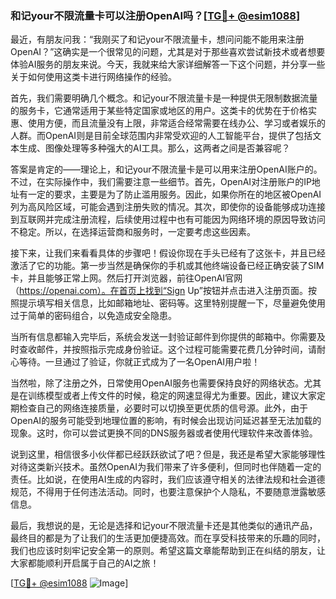 ### 和记your不限流量卡可以注册OpenAI吗？[[TG💪+ @esim1088](https://t.me/s/esim1088)]

最近，有朋友问我：“我刚买了和记your不限流量卡，想问问能不能用来注册OpenAI？”这确实是一个很常见的问题，尤其是对于那些喜欢尝试新技术或者想要体验AI服务的朋友来说。今天，我就来给大家详细解答一下这个问题，并分享一些关于如何使用这类卡进行网络操作的经验。

首先，我们需要明确几个概念。和记your不限流量卡是一种提供无限制数据流量的服务卡，它通常适用于某些特定国家或地区的用户。这类卡的优势在于价格实惠、使用方便，而且流量没有上限，非常适合经常需要在线办公、学习或者娱乐的人群。而OpenAI则是目前全球范围内非常受欢迎的人工智能平台，提供了包括文本生成、图像处理等多种强大的AI工具。那么，这两者之间是否兼容呢？

答案是肯定的——理论上，和记your不限流量卡是可以用来注册OpenAI账户的。不过，在实际操作中，我们需要注意一些细节。首先，OpenAI对注册账户的IP地址有一定的要求，主要是为了防止滥用服务。因此，如果你所在的地区被OpenAI列为高风险区域，可能会遇到注册失败的情况。其次，即使你的设备能够成功连接到互联网并完成注册流程，后续使用过程中也有可能因为网络环境的原因导致访问不稳定。所以，在选择运营商和服务时，一定要考虑这些因素。

接下来，让我们来看看具体的步骤吧！假设你现在手头已经有了这张卡，并且已经激活了它的功能。第一步当然是确保你的手机或其他终端设备已经正确安装了SIM卡，并且能够正常上网。然后打开浏览器，前往OpenAI官网（https://openai.com）。在首页上找到“Sign Up”按钮并点击进入注册页面。按照提示填写相关信息，比如邮箱地址、密码等。这里特别提醒一下，尽量避免使用过于简单的密码组合，以免造成安全隐患。

当所有信息都输入完毕后，系统会发送一封验证邮件到你提供的邮箱中。你需要及时查收邮件，并按照指示完成身份验证。这个过程可能需要花费几分钟时间，请耐心等待。一旦通过了验证，你就正式成为了一名OpenAI用户啦！

当然啦，除了注册之外，日常使用OpenAI服务也需要保持良好的网络状态。尤其是在训练模型或者上传文件的时候，稳定的网速显得尤为重要。因此，建议大家定期检查自己的网络连接质量，必要时可以切换至更优质的信号源。此外，由于OpenAI的服务可能受到地理位置的影响，有时候会出现访问延迟甚至无法加载的现象。这时，你可以尝试更换不同的DNS服务器或者使用代理软件来改善体验。

说到这里，相信很多小伙伴都已经跃跃欲试了吧？但是，我还是希望大家能够理性对待这类新兴技术。虽然OpenAI为我们带来了许多便利，但同时也伴随着一定的责任。比如说，在使用AI生成的内容时，我们应该遵守相关的法律法规和社会道德规范，不得用于任何违法活动。同时，也要注意保护个人隐私，不要随意泄露敏感信息。

最后，我想说的是，无论是选择和记your不限流量卡还是其他类似的通讯产品，最终目的都是为了让我们的生活更加便捷高效。而在享受科技带来的乐趣的同时，我们也应该时刻牢记安全第一的原则。希望这篇文章能帮助到正在纠结的朋友，让大家都能顺利开启属于自己的AI之旅！

[[TG💪+ @esim1088](https://t.me/s/esim1088) ![Image](https://i.postimg.cc/4NQfJmqS/Snipaste-2025-05-13-00-14-12.png)]